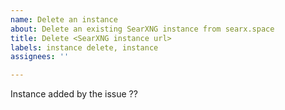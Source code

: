 ```yaml
---
name: Delete an instance
about: Delete an existing SearXNG instance from searx.space
title: Delete <SearXNG instance url>
labels: instance delete, instance
assignees: ''

---
```


<!--
Replace <SearXNG instance url> by the SearXNG instance URL.
Replace the ?? below.
-->

Instance added by the issue ??
